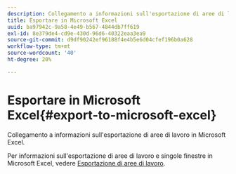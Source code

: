 ```yaml
---
description: Collegamento a informazioni sull'esportazione di aree di lavoro in Microsoft Excel.
title: Esportare in Microsoft Excel
uuid: ba97942c-9a58-4e49-b567-4844db7ff619
exl-id: 8e379de4-cd9e-430d-96d6-40322eaa3ea9
source-git-commit: d9df90242ef96188f4e4b5e6d04cfef196b0a628
workflow-type: tm+mt
source-wordcount: '40'
ht-degree: 20%

---
```


# Esportare in Microsoft Excel{#export-to-microsoft-excel}

Collegamento a informazioni sull&#39;esportazione di aree di lavoro in Microsoft Excel.

Per informazioni sull&#39;esportazione di aree di lavoro e singole finestre in Microsoft Excel, vedere [Esportazione di aree di lavoro](../../../../home/c-get-started/c-work-worksp/c-ex-wksp.md#concept-27e4457bd14b43f198071e38d85d6d2f).
